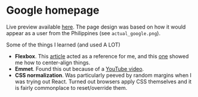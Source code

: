 # Google homepage

Live preview available [here](https://mark-p0.github.io/top-progress/4-FrontEnd/3-project-google.html). The page design was based on how it would appear as a user from the Philippines (see `actual_google.png`).

Some of the things I learned (and used A LOT)

- **Flexbox**. This [article](https://css-tricks.com/snippets/css/a-guide-to-flexbox/) acted as a reference for me, and this [one](https://www.freecodecamp.org/news/how-to-center-anything-with-css-align-a-div-text-and-more/) showed me how to center-align things.
- **Emmet**. Found this out because of a [YouTube video](https://www.youtube.com/watch?v=ZtyMdRzvi0w).
- **CSS normalization**. Was particularly peeved by random margins when I was trying out React. Turned out browsers apply CSS themselves and it is fairly commonplace to reset/override them.
